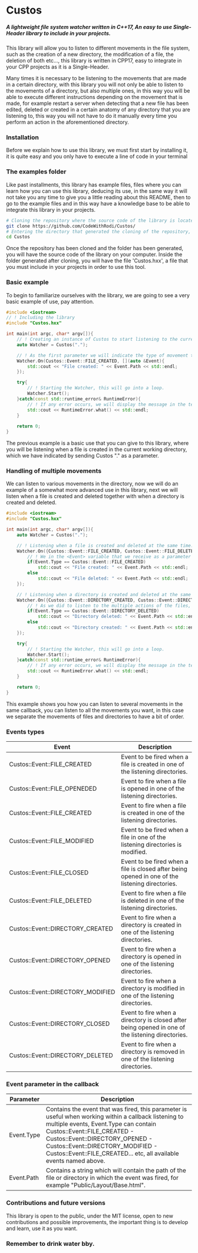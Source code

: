 # Custos
##### A lightweight file system watcher written in C++17, An easy to use Single-Header library to include in your projects.

This library will allow you to listen to different movements in the file system, such as the creation of a new directory, the modification of a file, the deletion of both etc..., this library is written in CPP17, easy to integrate in your CPP projects as it is a Single-Header.

Many times it is necessary to be listening to the movements that are made in a certain directory, with this library you will not only be able to listen to the movements of a directory, but also multiple ones, in this way you will be able to execute different instructions depending on the movement that is made, for example restart a server when detecting that a new file has been edited, deleted or created in a certain anatomy of any directory that you are listening to, this way you will not have to do it manually every time you perform an action in the aforementioned directory.

### Installation
Before we explain how to use this library, we must first start by installing it, it is quite easy and you only have to execute a line of code in your terminal

### The examples folder
Like past installments, this library has example files, files where you can learn how you can use this library, deducing its use, in the same way it will not take you any time to give you a little reading about this README, then to go to the example files and in this way have a knowledge base to be able to integrate this library in your projects.

```bash
# Cloning the repository where the source code of the library is located.
git clone https://github.com/CodeWithRodi/Custos/
# Entering the directory that generated the cloning of the repository, directory that contains the source code of the library, in the file 'Custos.hxx'
cd Custos
```
Once the repository has been cloned and the folder has been generated, you will have the source code of the library on your computer. Inside the folder generated after cloning, you will have the file 'Custos.hxx', a file that you must include in your projects in order to use this tool.

### Basic example
To begin to familiarize ourselves with the library, we are going to see a very basic example of use, pay attention.
```c++
#include <iostream>
// ! Including the library
#include "Custos.hxx"

int main(int argc, char* argv[]){
    // ! Creating an instance of Custos to start listening to the current directory where the program is running (Current working directory), we do this by sending it as a "." parameter, Custos() can receive multiple parameters, which must be directory paths in where will the listening be done
    auto Watcher = Custos(".");

    // ! As the first parameter we will indicate the type of movement that we want to listen to, the Custos::Event enumeration contains all the movements that can be listened to, it must be sent as the first parameter while as the second the callback that will be executed when the movement is detected must be sent in the directories that you have entered when instantiating <Watcher>, this callback receives a parameter which will be the event information, we receive this parameter as <Event> and it is a structure with two members, the first will be <Event.Path> that will be the path of the file or directory where the movement has been detected followed by <Event.Type> which will be the type of movement, for this example <Event.Type> will correspond to a <Custos::Event::FILE_CREATED>.
    Watcher.On(Custos::Event::FILE_CREATED, [](auto &Event){
        std::cout << "File created: " << Event.Path << std::endl;
    });

    try{
        // ! Starting the Watcher, this will go into a loop.
        Watcher.Start();
    }catch(const std::runtime_error& RuntimeError){
        // ! If any error occurs, we will display the message in the terminal.
        std::cout << RuntimeError.what() << std::endl;
    }
    
    return 0;
}
```
The previous example is a basic use that you can give to this library, where you will be listening when a file is created in the current working directory, which we have indicated by sending Custos "." as a parameter.

### Handling of multiple movements
We can listen to various movements in the directory, now we will do an example of a somewhat more advanced use in this library, next we will listen when a file is created and deleted together with when a directory is created and deleted.
```c++
#include <iostream>
#include "Custos.hxx"

int main(int argc, char* argv[]){
    auto Watcher = Custos(".");

    // ! Listening when a file is created and deleted at the same time.
    Watcher.On({Custos::Event::FILE_CREATED, Custos::Event::FILE_DELETED}, [](auto &Event){
        // ! We in the <Event> variable that we receive as a parameter have two members, one called <Path> that indicates the  path of the file where the movement has been detected along with the <Type> member that indicates the type of movement that was detected, we will use the <Type> member to indicate what action has been detected, whether the file has been created or deleted.
        if(Event.Type == Custos::Event::FILE_CREATED)
            std::cout << "File created: " << Event.Path << std::endl;
        else
            std::cout << "File deleted: " << Event.Path << std::endl; 
    });

    // ! Listening when a directory is created and deleted at the same time.
    Watcher.On({Custos::Event::DIRECTORY_CREATED, Custos::Event::DIRECTORY_DELETED}, [](auto &Event){
        // ! As we did to listen to the multiple actions of the files, we will do the same with the directories, as previously mentioned, the <Type> member that contains the <Event> structure will have the movement that has been detected, with the help of an IF we will do match to execute the corresponding instructions according to the movement.
        if(Event.Type == Custos::Event::DIRECTORY_DELETED)
            std::cout << "Directory deleted: " << Event.Path << std::endl;
        else
            std::cout << "Directory created: " << Event.Path << std::endl;
    });

    try{
        // ! Starting the Watcher, this will go into a loop.
        Watcher.Start();
    }catch(const std::runtime_error& RuntimeError){
        // ! If any error occurs, we will display the message in the terminal.
        std::cout << RuntimeError.what() << std::endl;
    }

    return 0;
}
```
This example shows you how you can listen to several movements in the same callback, you can listen to all the movements you want, in this case we separate the movements of files and directories to have a bit of order.
### Events types
| Event | Description |
| ------ | ------ |
| Custos::Event::FILE_CREATED | Event to be fired when a file is created in one of the listening directories. |
| Custos::Event::FILE_OPENEDED | Event to fire when a file is opened in one of the listening directories. |
| Custos::Event::FILE_CREATED | Event to fire when a file is created in one of the listening directories. |
| Custos::Event::FILE_MODIFIED | Event to be fired when a file in one of the listening directories is modified. |
| Custos::Event::FILE_CLOSED | Event to be fired when a file is closed after being opened in one of the listening directories. |
| Custos::Event::FILE_DELETED | Event to fire when a file is deleted in one of the listening directories. |
| Custos::Event::DIRECTORY_CREATED | Event to fire when a directory is created in one of the listening directories. |
| Custos::Event::DIRECTORY_OPENED |Event to fire when a directory is opened in one of the listening directories. |
| Custos::Event::DIRECTORY_MODIFIED | Event to fire when a directory is modified in one of the listening directories. |
| Custos::Event::DIRECTORY_CLOSED | Event to fire when a directory is closed after being opened in one of the listening directories. |
| Custos::Event::DIRECTORY_DELETED | Event to fire when a directory is removed in one of the listening directories. |

### Event parameter in the callback
| Parameter | Description |
| ------ | ------ |
| Event.Type | Contains the event that was fired, this parameter is useful when working within a callback listening to multiple events, Event.Type can contain Custos::Event::FILE_CREATED - Custos::Event::DIRECTORY_OPENED - Custos::Event::DIRECTORY_MODIFIED - Custos::Event::FILE_CREATED... etc, all available events named above.|
| Event.Path | Contains a string which will contain the path of the file or directory in which the event was fired, for example "Public/Layout/Base.html". |

### Contributions and future versions
This library is open to the public, under the MIT license, open to new contributions and possible improvements, the important thing is to develop and learn, use it as you want.

### Remember to drink water bby.
